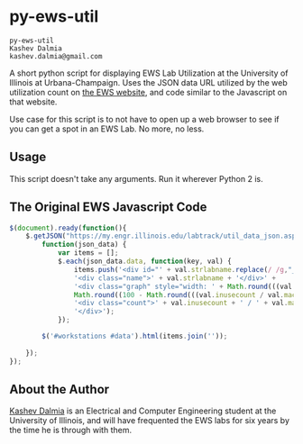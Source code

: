 py-ews-util
===========
    py-ews-util
    Kashev Dalmia
    kashev.dalmia@gmail.com

A short python script for displaying EWS Lab Utilization at the University of Illinois at Urbana-Champaign. Uses the JSON data URL utilized by the web utilization count on [the EWS website](http://it.engineering.illinois.edu/ews/), and code similar to the Javascript on that website.

Use case for this script is to not have to open up a web browser to see if you can get a spot in an EWS Lab. No more, no less.

## Usage

This script doesn't take any arguments. Run it wherever Python 2 is.

## The Original EWS Javascript Code

```Javascript
$(document).ready(function(){
    $.getJSON("https://my.engr.illinois.edu/labtrack/util_data_json.asp?callback=?",
        function(json_data) {
            var items = [];
            $.each(json_data.data, function(key, val) {
                items.push('<div id="' + val.strlabname.replace(/ /g,"_") + '" class="lab">' + 
                '<div class="name">' + val.strlabname + '</div>' +
                '<div class="graph" style="width: ' + Math.round(((val.inusecount / val.machinecount) * 100) / 2) + 'px; margin-right: ' + 
                Math.round((100 - Math.round(((val.inusecount / val.machinecount) * 100)))/2) + 'px;">&nbsp;</div>' + 
                '<div class="count">' + val.inusecount + ' / ' + val.machinecount + '</div><div class="clear">&nbsp;</div>' + 
                '</div>');
            });

        $('#workstations #data').html(items.join(''));
            
    });
});
```
## About the Author

[Kashev Dalmia](http://kashevdalmia.com) is an Electrical and Computer Engineering student at the University of Illinois, and will have frequented the EWS labs for six years by the time he is through with them.
